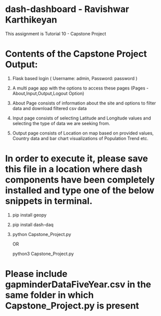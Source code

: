 # dash-dashboard - Ravishwar Karthikeyan
This assignment is Tutorial 10 - Capstone Project

# Contents of the Capstone Project Output:

1) Flask based login ( Username: admin, Password: password )

2) A multi page app with the options to access these pages (Pages - About,Input,Output,Logout Option)

3) About Page consists of information about the site and options to filter data and download filtered csv data

4) Input page consists of selecting Latitude and Longitude values and selecting the type of data we are seeking from.

5) Output page consists of Location on map based on provided values, Country data and bar chart visualizations of Population Trend etc.

# In order to execute it, please save this file in a location where dash components have been completely installed and type one of the below snippets in terminal. 

1) pip install geopy

2) pip install dash-daq

3) python Capstone_Project.py

   OR

   python3 Capstone_Project.py

# Please include gapminderDataFiveYear.csv in the same folder in which Capstone_Project.py is present